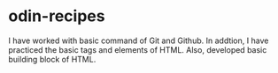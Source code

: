 # odin-recipes
I have worked with basic command of Git and Github. In addtion, I have practiced the basic tags and elements of HTML. Also, developed basic building block of HTML.